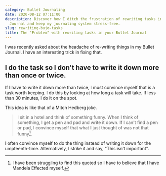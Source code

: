 ```yaml
---
category: Bullet Journaling
date: 2020-08-12 07:11:00
description: Discover how I ditch the frustration of rewriting tasks in my Bullet
  Journal and keep my journaling system stress-free.
slug: rewriting-bujo-tasks
title: The "Problem" with rewriting tasks in your Bullet Journal
---
```


I was recently asked about the headache of re-writing things in my Bullet Journal. I have an interesting trick in fixing that.

## I do the task so I don't have to write it down more than once or twice.

If I have to write it down more than twice, I must convince myself that is a task worth keeping. I do this by looking at how long a task will take. If less than 30 minutes, I do it on the spot.

This idea is like that of a Mitch Hedberg joke.

> I sit in a hotel and think of something funny. When I think of something,  I get a pen and pad and write it down. If I can't find a pen or pad, I convince myself that what I just thought of was not that funny[^1].

I often convince myself to do the thing instead of writing it down for the umpteenth-time. Alternatively, I strike it and say, "This isn't important".

[^1]: I have been struggling to find this quoted so I have to believe that I have Mandela Effected myself.
